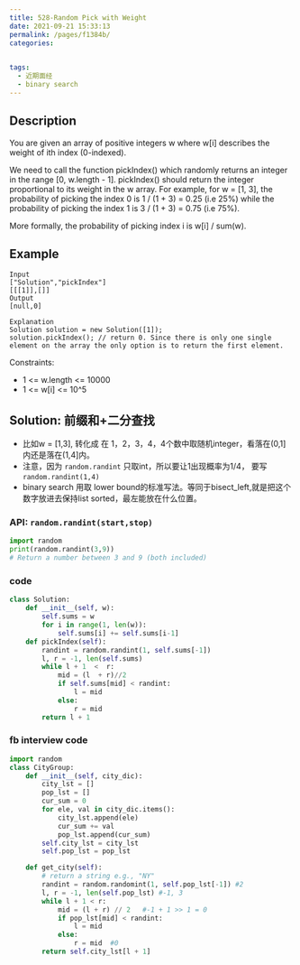 ```yaml
---
title: 528-Random Pick with Weight
date: 2021-09-21 15:33:13
permalink: /pages/f1384b/
categories:
  

tags:
  - 近期面经
  - binary search
---
```

## Description
You are given an array of positive integers w where w[i] describes the weight of ith index (0-indexed).

We need to call the function pickIndex() which randomly returns an integer in the range [0, w.length - 1]. pickIndex() should return the integer proportional to its weight in the w array. For example, for w = [1, 3], the probability of picking the index 0 is 1 / (1 + 3) = 0.25 (i.e 25%) while the probability of picking the index 1 is 3 / (1 + 3) = 0.75 (i.e 75%).

More formally, the probability of picking index i is w[i] / sum(w).

## Example
```
Input
["Solution","pickIndex"]
[[[1]],[]]
Output
[null,0]

Explanation
Solution solution = new Solution([1]);
solution.pickIndex(); // return 0. Since there is only one single element on the array the only option is to return the first element.
```
Constraints:
- 1 <= w.length <= 10000
- 1 <= w[i] <= 10^5

## Solution: 前缀和+二分查找
- 比如w = [1,3], 转化成 在 1，2，3，4，4个数中取随机integer，看落在(0,1]内还是落在(1,4]内。
- 注意，因为 `random.randint` 只取int，所以要让1出现概率为1/4， 要写`random.randint(1,4)` 
- binary search 用取 lower bound的标准写法。等同于bisect_left,就是把这个数字放进去保持list sorted，最左能放在什么位置。
### API: `random.randint(start,stop)`
```python
import random
print(random.randint(3,9))
# Return a number between 3 and 9 (both included)
```
### code
```python
class Solution:
    def __init__(self, w):
        self.sums = w
        for i in range(1, len(w)):
            self.sums[i] += self.sums[i-1] 
    def pickIndex(self):
        randint = random.randint(1, self.sums[-1])
        l, r = -1, len(self.sums)
        while l + 1  <  r:
            mid = (l  + r)//2
            if self.sums[mid] < randint:
                l = mid
            else:
                r = mid
        return l + 1
```

### fb interview code
```python
import random
class CityGroup:
    def __init__(self, city_dic):
        city_lst = []
        pop_lst = []
        cur_sum = 0
        for ele, val in city_dic.items():
            city_lst.append(ele)
            cur_sum += val 
            pop_lst.append(cur_sum)
        self.city_lst = city_lst
        self.pop_lst = pop_lst

    def get_city(self):
        # return a string e.g., "NY"
        randint = random.randomint(1, self.pop_lst[-1]) #2
        l, r = -1, len(self.pop_lst) #-1, 3
        while l + 1 < r:   
            mid = (l + r) // 2   #-1 + 1 >> 1 = 0
            if pop_lst[mid] < randint:
                l = mid
            else:  
                r = mid  #0
        return self.city_lst[l + 1]
```